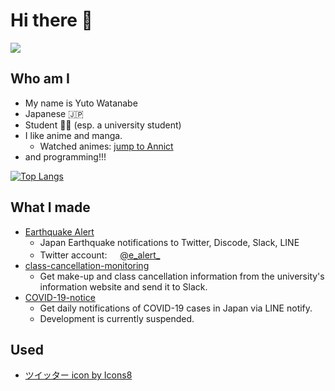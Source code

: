 # Hi there 👋

<a herf="https://github.com/anuraghazra/github-readme-stats">
  <img src="https://github-readme-stats.vercel.app/api?username=yuto51942">
</a>


## Who am I

- My name is Yuto Watanabe
- Japanese 🇯🇵
- Student 👨‍🎓 (esp. a university student)
- I like anime and manga.
  - Watched animes: [jump to Annict](https://annict.jp/@cateiru/watched)
- and programming!!!

[![Top Langs](https://github-readme-stats.vercel.app/api/top-langs/?username=anuraghazra)](https://github.com/anuraghazra/github-readme-stats)

## What I made

- [Earthquake Alert](https://github.com/earthquake-alert/earthquake-alert)
  - Japan Earthquake notifications to Twitter, Discode, Slack, LINE
  - Twitter account: <img src="https://img.icons8.com/color/48/000000/twitter.png" width="17"/>[@e_alert_](https://twitter.com/e_alert_)
- [class-cancellation-monitoring](https://github.com/yuto51942/class-cancellation-monitoring)
  - Get make-up and class cancellation information from the university's information website and send it to Slack.
- [COVID-19-notice](https://github.com/yuto51942/COVID-19-notice)
  - Get daily notifications of COVID-19 cases in Japan via LINE notify.
  - Development is currently suspended.

## Used

- <a href="https://icons8.com/icon/13963/ツイッター">ツイッター icon by Icons8</a>
